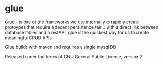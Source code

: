 glue
====

Glue - is one of the frameworks we use internally to rapidly create protoypes that require a decent persistence teir...
with a direct link between database tables and a restAPI, glue is the quickest way for us to create meaningful CRUD APIs

Glue builds with maven and requires a single mysql DB

Released under the terms of GNU General Public License, version 2
